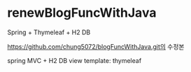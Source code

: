 # renewBlogFuncWithJava
Spring + Thymeleaf + H2 DB

https://github.com/chung5072/blogFuncWithJava.git의 수정본

spring MVC + H2 DB
view template: thymeleaf
